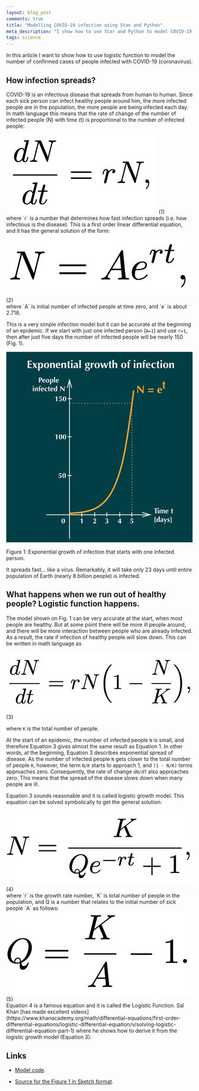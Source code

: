 ```yaml
---
layout: blog_post
comments: true
title: "Modelling COVID-19 infection using Stan and Python"
meta_description: "I show how to use Star and Python to model COVID-19 confirmed cases data using logistic function."
tags: science
---
```


In this article I want to show how to use logistic function to model the number of confirmed cases of people infected with COVID-19 (coronavirus).

## How infection spreads?

COVID-19 is an infectious disease that spreads from human to human. Since each sick person can infect healthy people around him, the more infected people are in the population, the more people are being infected each day. In math language this means that the rate of change of the number of infected people (N) with time (t) is proportional to the number of infected people:

<div class='Equation isTextCentered'>
  <span></span>
  <span>
    <img class='isMax100PxWide' src='/image/blog/2020-03-12-model-covid19-with-logistic-function/0010_exponential_growth_infection.png' alt="Differential equation describing change of the number of infected people.">
  </span>
  <span>(1)</span>
</div>
where `r` is a number that determines how fast infection spreads (i.e. how infectious is the disease). This is a first order linear differential equation, and it has the general solution of the form:
<div class='Equation isTextCentered'>
  <span></span>
  <span>
    <img class='isMax120PxWide' src='/image/blog/2020-03-12-model-covid19-with-logistic-function/0020_solution.png' alt="Solution to differential equation.">
  </span>
  <span>(2)</span>
</div>
where `A` is initial number of infected people at time zero, and `e` is about 2.718.

This is a very simple infection model but it can be accurate at the beginning of an epidemic. If we start with just one infected person (`A=1`) and use `r=1`, then after just five days the number of infected people will be nearly 150 (Fig. 1).

<div class='isTextCentered'>
  <img src='/image/blog/2020-03-12-model-covid19-with-logistic-function/0030_exponential_growth_of_infection.png' alt='Exponential growth of infection' class='isMax500PxWide isTextCentered' >
</div>
<div class='isTextCentered'>
<p>Figure 1: Exponential growth of infection that starts with one infected person.</p>
</div>

It spreads fast... like a virus. Remarkably, it will take only 23 days until entire population of Earth (nearly 8 billion people) is infected.

## What happens when we run out of healthy people? Logistic function happens.

The model shown on Fig. 1 can be very accurate at the start, when most people are healthy. But at some point there will be more ill people around, and there will be more interaction between people who are already infected. As a result, the rate if infection of healthy people will slow down. This can be written in math language as

<div class='Equation isTextCentered'>
  <span></span>
  <span>
    <img class='isMax200PxWide' src='/image/blog/2020-03-12-model-covid19-with-logistic-function/0040_logistic_differectial_equation.png' alt="Logistic differential equation describing spread of infection">
  </span>
  <span>(3)</span>
</div>

where `K` is the total number of people.

At the start of an epidemic, the number of infected people `N` is small, and therefore Equation 3 gives almost the same result as Equation 1. In other words, at the beginning, Equation 3 describes exponential spread of disease. As the number of infected people `N` gets closer to the total number of people `K`, however, the term `N/K` starts to approach 1, and `(1 - N/K)` terms approaches zero. Consequently, the rate of change `dN/dT` also approaches zero. This means that  the spread of the disease slows down when many people are ill.

Equation 3 sounds reasonable and it is called logistic growth model. This equation can be solved symbolically to get the general solution:
<div class='Equation isTextCentered'>
  <span></span>
  <span>
    <img class='isMax170PxWide' src='/image/blog/2020-03-12-model-covid19-with-logistic-function/0050_solution_to_logistic_differential_equation.png' alt="Solution to logistic differential equation">
  </span>
  <span>(4)</span>
</div>
where `r` is the growth rate number, `K` is total number of people in the population, and Q is a number that relates to the initial number of sick people `A` as follows:
<div class='Equation isTextCentered'>
  <span></span>
  <span>
    <img class='isMax120PxWide' src='/image/blog/2020-03-12-model-covid19-with-logistic-function/0060_constant_q.png' alt="Constant Q">
  </span>
  <span>(5)</span>
</div>
Equation 4 is a famous equation and it is called the Logistic Function. Sal Khan [has made excellent videos](https://www.khanacademy.org/math/differential-equations/first-order-differential-equations/logistic-differential-equation/v/solving-logistic-differential-equation-part-1) where he shows how to derive it from the logistic growth model (Equation 3).





## Links

* [Model code](https://github.com/evgenyneu/covid19).

* [Source for the Figure 1 in Sketch format](/files/2020/03/exponential_growth.sketch).
